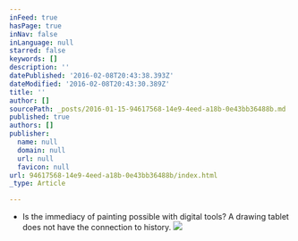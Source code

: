 ```yaml
---
inFeed: true
hasPage: true
inNav: false
inLanguage: null
starred: false
keywords: []
description: ''
datePublished: '2016-02-08T20:43:38.393Z'
dateModified: '2016-02-08T20:43:30.389Z'
title: ''
author: []
sourcePath: _posts/2016-01-15-94617568-14e9-4eed-a18b-0e43bb36488b.md
published: true
authors: []
publisher:
  name: null
  domain: null
  url: null
  favicon: null
url: 94617568-14e9-4eed-a18b-0e43bb36488b/index.html
_type: Article

---
```

* Is the immediacy of painting possible with digital tools? A drawing tablet does not have the connection to history.
![](https://the-grid-user-content.s3-us-west-2.amazonaws.com/f881c879-032d-4c1c-bbdf-00b840e65924.jpg)